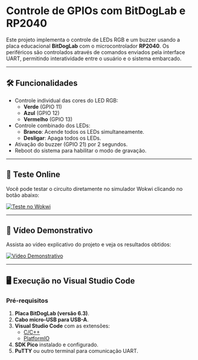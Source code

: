 # Controle de GPIOs com BitDogLab e RP2040

Este projeto implementa o controle de LEDs RGB e um buzzer usando a placa educacional **BitDogLab** com o microcontrolador **RP2040**. Os periféricos são controlados através de comandos enviados pela interface UART, permitindo interatividade entre o usuário e o sistema embarcado.

---

## 🛠️ Funcionalidades

- Controle individual das cores do LED RGB:
  - **Verde** (GPIO 11)
  - **Azul** (GPIO 12)
  - **Vermelho** (GPIO 13)
- Controle combinado dos LEDs:
  - **Branco**: Acende todos os LEDs simultaneamente.
  - **Desligar**: Apaga todos os LEDs.
- Ativação do buzzer (GPIO 21) por 2 segundos.
- Reboot do sistema para habilitar o modo de gravação.

---

## 🔗 Teste Online

Você pode testar o circuito diretamente no simulador Wokwi clicando no botão abaixo:

[![Teste no Wokwi](https://img.shields.io/badge/Simular%20no%20Wokwi-Testar%20Online-brightgreen)](https://wokwi.com/projects/420104833635443713)

---

## 🎥 Vídeo Demonstrativo

Assista ao vídeo explicativo do projeto e veja os resultados obtidos:

[![Vídeo Demonstrativo](https://img.shields.io/badge/Assistir-Vídeo-blue)](https://www.dropbox.com/scl/fi/jevku9wjif9zy1iechuxd/VID-20250109-WA0044.mp4?rlkey=4cb9qag7ziis20u8ivjgtvmdk&dl=0)

---

## 🖥️ Execução no Visual Studio Code

### Pré-requisitos
1. **Placa BitDogLab (versão 6.3)**.
2. **Cabo micro-USB para USB-A**.
3. **Visual Studio Code** com as extensões:
   - [C/C++](https://marketplace.visualstudio.com/items?itemName=ms-vscode.cpptools)
   - [PlatformIO](https://platformio.org/)
4. **SDK Pico** instalado e configurado.
5. **PuTTY** ou outro terminal para comunicação UART.